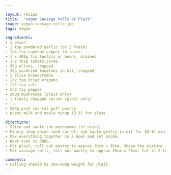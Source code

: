 ```yaml
---

layout: recipe
title:  "Vegan Sausage Rolls or Plait"
image: vegan-sausage-rolls.jpg
tags: vegan

ingredients:
- 1 onion
- 1 tsp powdered garlic (or 2 fresh)
- 1/4 tsp cayenne pepper to taste
- 1 x 400g tin lentils or beans, drained
- 1-2 tbsp tomato puree
- 35g olives, chopped
- 35g sundried tomatoes in oil, chopped
- 1 slice breadcrumbs
- 1/2 tsp dried oregano
- 1/2 tsp salt
- 1/2 tsp pepper
- 200g mushrooms (plait only)
- 1 finely chopped carrot (plait only)
- ---
- 500g pack jus-rol puff pastry
- plant milk and maple syrup (3:1) for glaze

directions:
- Slice and saute the mushrooms (if using).
- Finely chop onion (and carrot) and saute gently in oil for 10-15 mins.
- Mix everything together in a bowl and set aside.
- Heat oven to 200C.
- For plait, roll out pastry to approx 30cm x 30cm. Shape the mixture into a sausage down the middle third. Make diagonal incisions each side of the pastry and plait together, using plant milk to seal. It can be kept in the fridge or frozen at this point. To cook, brush with the glaze mixture, place on a greased and floured baking tray, and bake for 25-30 mins.
- For sausage rolls, roll out pastry to approx 35cm x 25cm. Cut in 2 lengthwise. Shape the mixture into 2 sausages lengthwise down the centre of each piece. Roll into two long sausages, sealing with plant milk. Chill for 20 mins. Cut diagonal slashes along the top of each sausage, then cut each sausage into 4 or 8 pieces. It can be kept in the fridge or frozen at this point. To cook, brush with the glaze mixture, place on a greased and floured baking tray, and bake for 20-25 mins.

comments: 
- Filling should be 500-600g weight for plait. 
---
```


